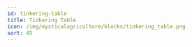 ```yaml
---
id: tinkering-table
title: Tinkering Table
icon: /img/mysticalagriculture/blocks/tinkering_table.png
sort: 45
---
```


